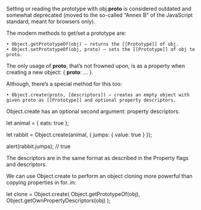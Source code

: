 Setting or reading the prototype with obj.__proto__ is considered outdated and somewhat deprecated (moved to the so-called “Annex B” of the JavaScript standard, meant for browsers only).
 
The modern methods to get/set a prototype are:
 
	• Object.getPrototypeOf(obj) – returns the [[Prototype]] of obj.
	• Object.setPrototypeOf(obj, proto) – sets the [[Prototype]] of obj to proto.

The only usage of __proto__, that’s not frowned upon, is as a property when creating a new object: { __proto__: ... }.

Although, there’s a special method for this too:

	• Object.create(proto, [descriptors]) – creates an empty object with given proto as [[Prototype]] and optional property descriptors.

Object.create has an optional second argument: property descriptors.

let animal = {
  eats: true
};
 
let rabbit = Object.create(animal, {
  jumps: {
    value: true
  }
});
 
alert(rabbit.jumps); // true

The descriptors are in the same format as described in the Property flags and descriptors.

We can use Object.create to perform an object cloning more powerful than copying properties in for..in:
 
let clone = Object.create(
  Object.getPrototypeOf(obj), Object.getOwnPropertyDescriptors(obj)
);
